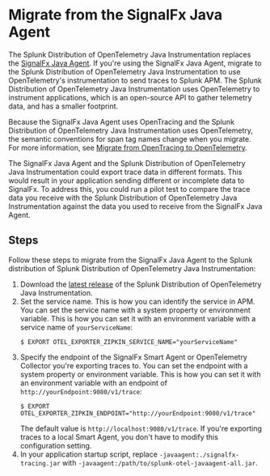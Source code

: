 # Migrate from the SignalFx Java Agent

The Splunk Distribution of OpenTelemetry Java Instrumentation replaces the
[SignalFx Java Agent](https://github.com/signalfx/signalfx-java-tracing).
If you're using the SignalFx Java Agent, migrate to the Splunk Distribution of
OpenTelemetry Java Instrumentation to use OpenTelemetry's instrumentation to
send traces to Splunk APM. The Splunk Distribution of OpenTelemetry Java
Instrumentation uses OpenTelemetry to instrument applications, which is an
open-source API to gather telemetry data, and has a smaller footprint.

Because the SignalFx Java Agent uses OpenTracing and the Splunk Distribution
of OpenTelemetry Java Instrumentation uses OpenTelemetry, the semantic
conventions for span tag names change when you migrate. For more information,
see [Migrate from OpenTracing to OpenTelemetry](https://docs.signalfx.com/en/latest/apm/apm-getting-started/apm-opentelemetry-collector.html#apm-opentelemetry-migration).

The SignalFx Java Agent and the Splunk Distribution of OpenTelemetry Java
Instrumentation could export trace data in different formats. This would
result in your application sending different or incomplete data to SignalFx.
To address this, you could run a pilot test to compare the trace data you
receive with the Splunk Distribution of OpenTelemetry Java Instrumentation
against the data you used to receive from the SignalFx Java Agent.

## Steps

Follow these steps to migrate from the SignalFx Java Agent to the Splunk
distribution of Splunk Distribution of OpenTelemetry Java Instrumentation:

1. Download the [latest release](https://github.com/signalfx/splunk-otel-java/releases)
   of the Splunk Distribution of OpenTelemetry Java Instrumentation.
2. Set the service name. This is how you can identify the service in APM.
   You can set the service name with a system property or environment
   variable. This is how you can set it with an environment variable with a
   service name of `yourServiceName`:
   ```
   $ EXPORT OTEL_EXPORTER_ZIPKIN_SERVICE_NAME="yourServiceName"
   ```
3. Specify the endpoint of the SignalFx Smart Agent or OpenTelemetry Collector
   you're exporting traces to. You can set the endpoint with a system property
   or environment variable. This is how you can set it with an environment
   variable with an endpoint of `http://yourEndpoint:9080/v1/trace`:
   ```
   $ EXPORT OTEL_EXPORTER_ZIPKIN_ENDPOINT="http://yourEndpoint:9080/v1/trace"
   ```
   The default value is `http://localhost:9080/v1/trace`. If you're exporting
   traces to a local Smart Agent, you don't have to modify this configuration
   setting.
4. In your application startup script, replace `-javaagent:./signalfx-tracing.jar`
   with `-javaagent:/path/to/splunk-otel-javaagent-all.jar`.